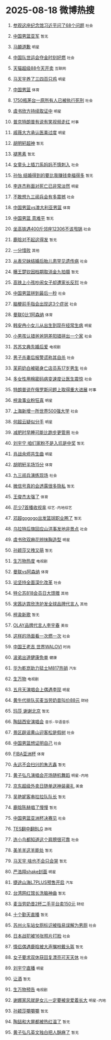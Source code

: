 # 2025-08-18 微博热搜 
1. [参观这座纪念馆习近平问了68个问题](https://m.weibo.cn/search?containerid=100103type%3D1%26t%3D10%26q%3D%23%E5%8F%82%E8%A7%82%E8%BF%99%E5%BA%A7%E7%BA%AA%E5%BF%B5%E9%A6%86%E4%B9%A0%E8%BF%91%E5%B9%B3%E9%97%AE%E4%BA%8668%E4%B8%AA%E9%97%AE%E9%A2%98%23&stream_entry_id=51&isnewpage=1&extparam=seat%3D1%26pos%3D0%26filter_type%3Drealtimehot%26stream_entry_id%3D51%26c_type%3D51%26dgr%3D0%26q%3D%2523%25E5%258F%2582%25E8%25A7%2582%25E8%25BF%2599%25E5%25BA%25A7%25E7%25BA%25AA%25E5%25BF%25B5%25E9%25A6%2586%25E4%25B9%25A0%25E8%25BF%2591%25E5%25B9%25B3%25E9%2597%25AE%25E4%25BA%258668%25E4%25B8%25AA%25E9%2597%25AE%25E9%25A2%2598%2523%26cate%3D10103%26display_time%3D1755465400%26pre_seqid%3D175546540074402279879153) `社会` 

2. [中国男篮亚军](https://m.weibo.cn/search?containerid=100103type%3D1%26t%3D10%26q%3D%E4%B8%AD%E5%9B%BD%E7%94%B7%E7%AF%AE%E4%BA%9A%E5%86%9B&stream_entry_id=31&isnewpage=1&extparam=seat%3D1%26filter_type%3Drealtimehot%26q%3D%25E4%25B8%25AD%25E5%259B%25BD%25E7%2594%25B7%25E7%25AF%25AE%25E4%25BA%259A%25E5%2586%259B%26c_type%3D31%26band_rank%3D1%26cate%3D5001%26realpos%3D1%26stream_entry_id%3D31%26flag%3D0%26lcate%3D5001%26dgr%3D0%26pos%3D0%26display_time%3D1755465400%26pre_seqid%3D175546540074402279879153) `暂无` 

3. [马頔道歉](https://m.weibo.cn/search?containerid=100103type%3D1%26t%3D10%26q%3D%23%E9%A9%AC%E9%A0%94%E9%81%93%E6%AD%89%23&stream_entry_id=31&isnewpage=1&extparam=seat%3D1%26filter_type%3Drealtimehot%26q%3D%2523%25E9%25A9%25AC%25E9%25A0%2594%25E9%2581%2593%25E6%25AD%2589%2523%26c_type%3D31%26band_rank%3D2%26cate%3D5001%26realpos%3D2%26stream_entry_id%3D31%26flag%3D2%26lcate%3D5001%26dgr%3D0%26pos%3D1%26display_time%3D1755465400%26pre_seqid%3D175546540074402279879153) `明星` 

4. [中国队世运会夺金时刻好燃](https://m.weibo.cn/search?containerid=100103type%3D1%26t%3D10%26q%3D%23%E4%B8%AD%E5%9B%BD%E9%98%9F%E4%B8%96%E8%BF%90%E4%BC%9A%E5%A4%BA%E9%87%91%E6%97%B6%E5%88%BB%E5%A5%BD%E7%87%83%23&stream_entry_id=31&isnewpage=1&extparam=seat%3D1%26filter_type%3Drealtimehot%26q%3D%2523%25E4%25B8%25AD%25E5%259B%25BD%25E9%2598%259F%25E4%25B8%2596%25E8%25BF%2590%25E4%25BC%259A%25E5%25A4%25BA%25E9%2587%2591%25E6%2597%25B6%25E5%2588%25BB%25E5%25A5%25BD%25E7%2587%2583%2523%26c_type%3D31%26band_rank%3D3%26cate%3D5001%26realpos%3D3%26stream_entry_id%3D31%26flag%3D0%26lcate%3D5001%26dgr%3D0%26pos%3D2%26display_time%3D1755465400%26pre_seqid%3D175546540074402279879153) `社会` 

5. [天猫超级88今天开卖](https://m.weibo.cn/search?containerid=100103type%3D1%26t%3D10%26q%3D%23%E5%A4%A9%E7%8C%AB%E8%B6%85%E7%BA%A788%E4%BB%8A%E5%A4%A9%E5%BC%80%E5%8D%96%23&stream_entry_id=31&isnewpage=1&extparam=seat%3D1%26filter_type%3Drealtimehot%26topic_ad%3D1%26c_type%3D31%26dgr%3D0%26adid%3D297189%26cate%3D5001%26lcate%3D5001%26stream_entry_id%3D31%26is_ad_pos%3D1%26q%3D%2523%25E5%25A4%25A9%25E7%258C%25AB%25E8%25B6%2585%25E7%25BA%25A788%25E4%25BB%258A%25E5%25A4%25A9%25E5%25BC%2580%25E5%258D%2596%2523%26band_rank%3D4%26pos%3D3%26display_time%3D1755465400%26pre_seqid%3D175546540074402279879153) `互联网` 

6. [马天宇养了三四百只鸡](https://m.weibo.cn/search?containerid=100103type%3D1%26t%3D10%26q%3D%23%E9%A9%AC%E5%A4%A9%E5%AE%87%E5%85%BB%E4%BA%86%E4%B8%89%E5%9B%9B%E7%99%BE%E5%8F%AA%E9%B8%A1%23&stream_entry_id=31&isnewpage=1&extparam=seat%3D1%26filter_type%3Drealtimehot%26q%3D%2523%25E9%25A9%25AC%25E5%25A4%25A9%25E5%25AE%2587%25E5%2585%25BB%25E4%25BA%2586%25E4%25B8%2589%25E5%259B%259B%25E7%2599%25BE%25E5%258F%25AA%25E9%25B8%25A1%2523%26c_type%3D31%26band_rank%3D4%26cate%3D5001%26realpos%3D4%26stream_entry_id%3D31%26flag%3D1%26lcate%3D5001%26dgr%3D0%26pos%3D4%26display_time%3D1755465400%26pre_seqid%3D175546540074402279879153) `明星` 

7. [中国男篮](https://m.weibo.cn/search?containerid=100103type%3D1%26t%3D10%26q%3D%E4%B8%AD%E5%9B%BD%E7%94%B7%E7%AF%AE&stream_entry_id=31&isnewpage=1&extparam=seat%3D1%26filter_type%3Drealtimehot%26q%3D%25E4%25B8%25AD%25E5%259B%25BD%25E7%2594%25B7%25E7%25AF%25AE%26c_type%3D31%26band_rank%3D5%26cate%3D5001%26realpos%3D5%26stream_entry_id%3D31%26flag%3D16%26lcate%3D5001%26dgr%3D0%26pos%3D5%26display_time%3D1755465400%26pre_seqid%3D175546540074402279879153) `体育` 

8. [1750瓶茅台一原所有人已被执行死刑](https://m.weibo.cn/search?containerid=100103type%3D1%26t%3D10%26q%3D%231750%E7%93%B6%E8%8C%85%E5%8F%B0%E4%B8%80%E5%8E%9F%E6%89%80%E6%9C%89%E4%BA%BA%E5%B7%B2%E8%A2%AB%E6%89%A7%E8%A1%8C%E6%AD%BB%E5%88%91%23&stream_entry_id=31&isnewpage=1&extparam=seat%3D1%26filter_type%3Drealtimehot%26q%3D%25231750%25E7%2593%25B6%25E8%258C%2585%25E5%258F%25B0%25E4%25B8%2580%25E5%258E%259F%25E6%2589%2580%25E6%259C%2589%25E4%25BA%25BA%25E5%25B7%25B2%25E8%25A2%25AB%25E6%2589%25A7%25E8%25A1%258C%25E6%25AD%25BB%25E5%2588%2591%2523%26c_type%3D31%26band_rank%3D6%26cate%3D5001%26realpos%3D6%26stream_entry_id%3D31%26flag%3D0%26lcate%3D5001%26dgr%3D0%26pos%3D6%26display_time%3D1755465400%26pre_seqid%3D175546540074402279879153) `社会` 

9. [虞书欣方持续取证中](https://m.weibo.cn/search?containerid=100103type%3D1%26t%3D10%26q%3D%23%E8%99%9E%E4%B9%A6%E6%AC%A3%E6%96%B9%E6%8C%81%E7%BB%AD%E5%8F%96%E8%AF%81%E4%B8%AD%23&stream_entry_id=31&isnewpage=1&extparam=seat%3D1%26filter_type%3Drealtimehot%26q%3D%2523%25E8%2599%259E%25E4%25B9%25A6%25E6%25AC%25A3%25E6%2596%25B9%25E6%258C%2581%25E7%25BB%25AD%25E5%258F%2596%25E8%25AF%2581%25E4%25B8%25AD%2523%26c_type%3D31%26band_rank%3D7%26cate%3D5001%26realpos%3D7%26stream_entry_id%3D31%26flag%3D2%26lcate%3D5001%26dgr%3D0%26pos%3D7%26display_time%3D1755465400%26pre_seqid%3D175546540074402279879153) `明星` 

10. [普京特朗普有说有笑视频走红](https://m.weibo.cn/search?containerid=100103type%3D1%26t%3D10%26q%3D%23%E6%99%AE%E4%BA%AC%E7%89%B9%E6%9C%97%E6%99%AE%E6%9C%89%E8%AF%B4%E6%9C%89%E7%AC%91%E8%A7%86%E9%A2%91%E8%B5%B0%E7%BA%A2%23&stream_entry_id=31&isnewpage=1&extparam=seat%3D1%26filter_type%3Drealtimehot%26q%3D%2523%25E6%2599%25AE%25E4%25BA%25AC%25E7%2589%25B9%25E6%259C%2597%25E6%2599%25AE%25E6%259C%2589%25E8%25AF%25B4%25E6%259C%2589%25E7%25AC%2591%25E8%25A7%2586%25E9%25A2%2591%25E8%25B5%25B0%25E7%25BA%25A2%2523%26c_type%3D31%26band_rank%3D8%26cate%3D5001%26realpos%3D8%26stream_entry_id%3D31%26flag%3D0%26lcate%3D5001%26dgr%3D0%26pos%3D8%26display_time%3D1755465400%26pre_seqid%3D175546540074402279879153) `时事` 

11. [戚薇大方承认医美过度](https://m.weibo.cn/search?containerid=100103type%3D1%26t%3D10%26q%3D%23%E6%88%9A%E8%96%87%E5%A4%A7%E6%96%B9%E6%89%BF%E8%AE%A4%E5%8C%BB%E7%BE%8E%E8%BF%87%E5%BA%A6%23&stream_entry_id=31&isnewpage=1&extparam=seat%3D1%26filter_type%3Drealtimehot%26q%3D%2523%25E6%2588%259A%25E8%2596%2587%25E5%25A4%25A7%25E6%2596%25B9%25E6%2589%25BF%25E8%25AE%25A4%25E5%258C%25BB%25E7%25BE%258E%25E8%25BF%2587%25E5%25BA%25A6%2523%26c_type%3D31%26band_rank%3D9%26cate%3D5001%26realpos%3D9%26stream_entry_id%3D31%26flag%3D0%26lcate%3D5001%26dgr%3D0%26pos%3D9%26display_time%3D1755465400%26pre_seqid%3D175546540074402279879153) `明星` 

12. [胡明轩超神](https://m.weibo.cn/search?containerid=100103type%3D1%26t%3D10%26q%3D%E8%83%A1%E6%98%8E%E8%BD%A9%E8%B6%85%E7%A5%9E&stream_entry_id=31&isnewpage=1&extparam=seat%3D1%26filter_type%3Drealtimehot%26q%3D%25E8%2583%25A1%25E6%2598%258E%25E8%25BD%25A9%25E8%25B6%2585%25E7%25A5%259E%26c_type%3D31%26band_rank%3D10%26cate%3D5001%26realpos%3D10%26stream_entry_id%3D31%26flag%3D0%26lcate%3D5001%26dgr%3D0%26pos%3D10%26display_time%3D1755465400%26pre_seqid%3D175546540074402279879153) `暂无` 

13. [褪黑素](https://m.weibo.cn/search?containerid=100103type%3D1%26t%3D10%26q%3D%E8%A4%AA%E9%BB%91%E7%B4%A0&stream_entry_id=31&isnewpage=1&extparam=seat%3D1%26filter_type%3Drealtimehot%26q%3D%25E8%25A4%25AA%25E9%25BB%2591%25E7%25B4%25A0%26c_type%3D31%26band_rank%3D11%26cate%3D5001%26realpos%3D11%26stream_entry_id%3D31%26flag%3D2%26lcate%3D5001%26dgr%3D0%26pos%3D11%26display_time%3D1755465400%26pre_seqid%3D175546540074402279879153) `暂无` 

14. [女童头上插刀系妈妈不慎刺入](https://m.weibo.cn/search?containerid=100103type%3D1%26t%3D10%26q%3D%23%E5%A5%B3%E7%AB%A5%E5%A4%B4%E4%B8%8A%E6%8F%92%E5%88%80%E7%B3%BB%E5%A6%88%E5%A6%88%E4%B8%8D%E6%85%8E%E5%88%BA%E5%85%A5%23&stream_entry_id=31&isnewpage=1&extparam=seat%3D1%26filter_type%3Drealtimehot%26q%3D%2523%25E5%25A5%25B3%25E7%25AB%25A5%25E5%25A4%25B4%25E4%25B8%258A%25E6%258F%2592%25E5%2588%2580%25E7%25B3%25BB%25E5%25A6%2588%25E5%25A6%2588%25E4%25B8%258D%25E6%2585%258E%25E5%2588%25BA%25E5%2585%25A5%2523%26c_type%3D31%26band_rank%3D12%26cate%3D5001%26realpos%3D12%26stream_entry_id%3D31%26flag%3D2%26lcate%3D5001%26dgr%3D0%26pos%3D12%26display_time%3D1755465400%26pre_seqid%3D175546540074402279879153) `社会` 

15. [孙怡 结婚得到的要比我赚钱幸福得多](https://m.weibo.cn/search?containerid=100103type%3D1%26t%3D10%26q%3D%E5%AD%99%E6%80%A1+%E7%BB%93%E5%A9%9A%E5%BE%97%E5%88%B0%E7%9A%84%E8%A6%81%E6%AF%94%E6%88%91%E8%B5%9A%E9%92%B1%E5%B9%B8%E7%A6%8F%E5%BE%97%E5%A4%9A&stream_entry_id=31&isnewpage=1&extparam=seat%3D1%26filter_type%3Drealtimehot%26q%3D%25E5%25AD%2599%25E6%2580%25A1%2520%25E7%25BB%2593%25E5%25A9%259A%25E5%25BE%2597%25E5%2588%25B0%25E7%259A%2584%25E8%25A6%2581%25E6%25AF%2594%25E6%2588%2591%25E8%25B5%259A%25E9%2592%25B1%25E5%25B9%25B8%25E7%25A6%258F%25E5%25BE%2597%25E5%25A4%259A%26c_type%3D31%26band_rank%3D13%26cate%3D5001%26realpos%3D13%26stream_entry_id%3D31%26flag%3D0%26lcate%3D5001%26dgr%3D0%26pos%3D13%26display_time%3D1755465400%26pre_seqid%3D175546540074402279879153) `暂无` 

16. [李连杰称面对死亡已非常淡然](https://m.weibo.cn/search?containerid=100103type%3D1%26t%3D10%26q%3D%23%E6%9D%8E%E8%BF%9E%E6%9D%B0%E7%A7%B0%E9%9D%A2%E5%AF%B9%E6%AD%BB%E4%BA%A1%E5%B7%B2%E9%9D%9E%E5%B8%B8%E6%B7%A1%E7%84%B6%23&stream_entry_id=31&isnewpage=1&extparam=seat%3D1%26filter_type%3Drealtimehot%26q%3D%2523%25E6%259D%258E%25E8%25BF%259E%25E6%259D%25B0%25E7%25A7%25B0%25E9%259D%25A2%25E5%25AF%25B9%25E6%25AD%25BB%25E4%25BA%25A1%25E5%25B7%25B2%25E9%259D%259E%25E5%25B8%25B8%25E6%25B7%25A1%25E7%2584%25B6%2523%26c_type%3D31%26band_rank%3D14%26cate%3D5001%26realpos%3D14%26stream_entry_id%3D31%26flag%3D0%26lcate%3D5001%26dgr%3D0%26pos%3D14%26display_time%3D1755465400%26pre_seqid%3D175546540074402279879153) `明星` 

17. [不敢想九三阅兵会有多震撼](https://m.weibo.cn/search?containerid=100103type%3D1%26t%3D10%26q%3D%23%E4%B8%8D%E6%95%A2%E6%83%B3%E4%B9%9D%E4%B8%89%E9%98%85%E5%85%B5%E4%BC%9A%E6%9C%89%E5%A4%9A%E9%9C%87%E6%92%BC%23&stream_entry_id=31&isnewpage=1&extparam=seat%3D1%26filter_type%3Drealtimehot%26q%3D%2523%25E4%25B8%258D%25E6%2595%25A2%25E6%2583%25B3%25E4%25B9%259D%25E4%25B8%2589%25E9%2598%2585%25E5%2585%25B5%25E4%25BC%259A%25E6%259C%2589%25E5%25A4%259A%25E9%259C%2587%25E6%2592%25BC%2523%26c_type%3D31%26band_rank%3D15%26cate%3D5001%26realpos%3D15%26stream_entry_id%3D31%26flag%3D0%26lcate%3D5001%26dgr%3D0%26pos%3D15%26display_time%3D1755465400%26pre_seqid%3D175546540074402279879153) `社会` 

18. [中国男篮vs澳大利亚男篮](https://m.weibo.cn/search?containerid=100103type%3D1%26t%3D10%26q%3D%E4%B8%AD%E5%9B%BD%E7%94%B7%E7%AF%AEvs%E6%BE%B3%E5%A4%A7%E5%88%A9%E4%BA%9A%E7%94%B7%E7%AF%AE&stream_entry_id=31&isnewpage=1&extparam=seat%3D1%26filter_type%3Drealtimehot%26q%3D%25E4%25B8%25AD%25E5%259B%25BD%25E7%2594%25B7%25E7%25AF%25AEvs%25E6%25BE%25B3%25E5%25A4%25A7%25E5%2588%25A9%25E4%25BA%259A%25E7%2594%25B7%25E7%25AF%25AE%26c_type%3D31%26band_rank%3D16%26cate%3D5001%26realpos%3D16%26stream_entry_id%3D31%26flag%3D0%26lcate%3D5001%26dgr%3D0%26pos%3D16%26display_time%3D1755465400%26pre_seqid%3D175546540074402279879153) `体育` 

19. [中国男篮 意难平](https://m.weibo.cn/search?containerid=100103type%3D1%26t%3D10%26q%3D%E4%B8%AD%E5%9B%BD%E7%94%B7%E7%AF%AE+%E6%84%8F%E9%9A%BE%E5%B9%B3&stream_entry_id=31&isnewpage=1&extparam=seat%3D1%26filter_type%3Drealtimehot%26q%3D%25E4%25B8%25AD%25E5%259B%25BD%25E7%2594%25B7%25E7%25AF%25AE%2520%25E6%2584%258F%25E9%259A%25BE%25E5%25B9%25B3%26c_type%3D31%26band_rank%3D17%26cate%3D5001%26realpos%3D17%26stream_entry_id%3D31%26flag%3D0%26lcate%3D5001%26dgr%3D0%26pos%3D17%26display_time%3D1755465400%26pre_seqid%3D175546540074402279879153) `暂无` 

20. [坐高铁遇400斤邻座12306不该甩锅](https://m.weibo.cn/search?containerid=100103type%3D1%26t%3D10%26q%3D%23%E5%9D%90%E9%AB%98%E9%93%81%E9%81%87400%E6%96%A4%E9%82%BB%E5%BA%A712306%E4%B8%8D%E8%AF%A5%E7%94%A9%E9%94%85%23&stream_entry_id=31&isnewpage=1&extparam=seat%3D1%26filter_type%3Drealtimehot%26q%3D%2523%25E5%259D%2590%25E9%25AB%2598%25E9%2593%2581%25E9%2581%2587400%25E6%2596%25A4%25E9%2582%25BB%25E5%25BA%25A712306%25E4%25B8%258D%25E8%25AF%25A5%25E7%2594%25A9%25E9%2594%2585%2523%26c_type%3D31%26band_rank%3D18%26cate%3D5001%26realpos%3D18%26stream_entry_id%3D31%26flag%3D0%26lcate%3D5001%26dgr%3D0%26pos%3D18%26display_time%3D1755465400%26pre_seqid%3D175546540074402279879153) `社会` 

21. [鹿晗对不起这得发](https://m.weibo.cn/search?containerid=100103type%3D1%26t%3D10%26q%3D%E9%B9%BF%E6%99%97%E5%AF%B9%E4%B8%8D%E8%B5%B7%E8%BF%99%E5%BE%97%E5%8F%91&stream_entry_id=31&isnewpage=1&extparam=seat%3D1%26filter_type%3Drealtimehot%26q%3D%25E9%25B9%25BF%25E6%2599%2597%25E5%25AF%25B9%25E4%25B8%258D%25E8%25B5%25B7%25E8%25BF%2599%25E5%25BE%2597%25E5%258F%2591%26c_type%3D31%26band_rank%3D19%26cate%3D5001%26realpos%3D19%26stream_entry_id%3D31%26flag%3D0%26lcate%3D5001%26dgr%3D0%26pos%3D19%26display_time%3D1755465400%26pre_seqid%3D175546540074402279879153) `暂无` 

22. [一分惜败](https://m.weibo.cn/search?containerid=100103type%3D1%26t%3D10%26q%3D%E4%B8%80%E5%88%86%E6%83%9C%E8%B4%A5&stream_entry_id=31&isnewpage=1&extparam=seat%3D1%26filter_type%3Drealtimehot%26q%3D%25E4%25B8%2580%25E5%2588%2586%25E6%2583%259C%25E8%25B4%25A5%26c_type%3D31%26band_rank%3D20%26cate%3D5001%26realpos%3D20%26stream_entry_id%3D31%26flag%3D0%26lcate%3D5001%26dgr%3D0%26pos%3D20%26display_time%3D1755465400%26pre_seqid%3D175546540074402279879153) `其他` 

23. [从表兄妹结婚后胎儿患罕见遗传病](https://m.weibo.cn/search?containerid=100103type%3D1%26t%3D10%26q%3D%23%E4%BB%8E%E8%A1%A8%E5%85%84%E5%A6%B9%E7%BB%93%E5%A9%9A%E5%90%8E%E8%83%8E%E5%84%BF%E6%82%A3%E7%BD%95%E8%A7%81%E9%81%97%E4%BC%A0%E7%97%85%23&stream_entry_id=31&isnewpage=1&extparam=seat%3D1%26filter_type%3Drealtimehot%26q%3D%2523%25E4%25BB%258E%25E8%25A1%25A8%25E5%2585%2584%25E5%25A6%25B9%25E7%25BB%2593%25E5%25A9%259A%25E5%2590%258E%25E8%2583%258E%25E5%2584%25BF%25E6%2582%25A3%25E7%25BD%2595%25E8%25A7%2581%25E9%2581%2597%25E4%25BC%25A0%25E7%2597%2585%2523%26c_type%3D31%26band_rank%3D21%26cate%3D5001%26realpos%3D21%26stream_entry_id%3D31%26flag%3D0%26lcate%3D5001%26dgr%3D0%26pos%3D21%26display_time%3D1755465400%26pre_seqid%3D175546540074402279879153) `社会` 

24. [曝王楚钦因档期取消金九拍摄](https://m.weibo.cn/search?containerid=100103type%3D1%26t%3D10%26q%3D%E6%9B%9D%E7%8E%8B%E6%A5%9A%E9%92%A6%E5%9B%A0%E6%A1%A3%E6%9C%9F%E5%8F%96%E6%B6%88%E9%87%91%E4%B9%9D%E6%8B%8D%E6%91%84&stream_entry_id=31&isnewpage=1&extparam=seat%3D1%26filter_type%3Drealtimehot%26q%3D%25E6%259B%259D%25E7%258E%258B%25E6%25A5%259A%25E9%2592%25A6%25E5%259B%25A0%25E6%25A1%25A3%25E6%259C%259F%25E5%258F%2596%25E6%25B6%2588%25E9%2587%2591%25E4%25B9%259D%25E6%258B%258D%25E6%2591%2584%26c_type%3D31%26band_rank%3D22%26cate%3D5001%26realpos%3D22%26stream_entry_id%3D31%26flag%3D0%26lcate%3D5001%26dgr%3D0%26pos%3D22%26display_time%3D1755465400%26pre_seqid%3D175546540074402279879153) `暂无` 

25. [高铁上小孩吵闹女子却遭家长反怼](https://m.weibo.cn/search?containerid=100103type%3D1%26t%3D10%26q%3D%23%E9%AB%98%E9%93%81%E4%B8%8A%E5%B0%8F%E5%AD%A9%E5%90%B5%E9%97%B9%E5%A5%B3%E5%AD%90%E5%8D%B4%E9%81%AD%E5%AE%B6%E9%95%BF%E5%8F%8D%E6%80%BC%23&stream_entry_id=31&isnewpage=1&extparam=seat%3D1%26filter_type%3Drealtimehot%26q%3D%2523%25E9%25AB%2598%25E9%2593%2581%25E4%25B8%258A%25E5%25B0%258F%25E5%25AD%25A9%25E5%2590%25B5%25E9%2597%25B9%25E5%25A5%25B3%25E5%25AD%2590%25E5%258D%25B4%25E9%2581%25AD%25E5%25AE%25B6%25E9%2595%25BF%25E5%258F%258D%25E6%2580%25BC%2523%26c_type%3D31%26band_rank%3D23%26cate%3D5001%26realpos%3D23%26stream_entry_id%3D31%26flag%3D0%26lcate%3D5001%26dgr%3D0%26pos%3D23%26display_time%3D1755465400%26pre_seqid%3D175546540074402279879153) `社会` 

26. [中国男篮拼到最后一秒](https://m.weibo.cn/search?containerid=100103type%3D1%26t%3D10%26q%3D%23%E4%B8%AD%E5%9B%BD%E7%94%B7%E7%AF%AE%E6%8B%BC%E5%88%B0%E6%9C%80%E5%90%8E%E4%B8%80%E7%A7%92%23&stream_entry_id=31&isnewpage=1&extparam=seat%3D1%26filter_type%3Drealtimehot%26q%3D%2523%25E4%25B8%25AD%25E5%259B%25BD%25E7%2594%25B7%25E7%25AF%25AE%25E6%258B%25BC%25E5%2588%25B0%25E6%259C%2580%25E5%2590%258E%25E4%25B8%2580%25E7%25A7%2592%2523%26c_type%3D31%26band_rank%3D24%26cate%3D5001%26realpos%3D24%26stream_entry_id%3D31%26flag%3D0%26lcate%3D5001%26dgr%3D0%26pos%3D24%26display_time%3D1755465400%26pre_seqid%3D175546540074402279879153) `社会` 

27. [脑梗前手指会出现这3个症状](https://m.weibo.cn/search?containerid=100103type%3D1%26t%3D10%26q%3D%23%E8%84%91%E6%A2%97%E5%89%8D%E6%89%8B%E6%8C%87%E4%BC%9A%E5%87%BA%E7%8E%B0%E8%BF%993%E4%B8%AA%E7%97%87%E7%8A%B6%23&stream_entry_id=31&isnewpage=1&extparam=seat%3D1%26filter_type%3Drealtimehot%26q%3D%2523%25E8%2584%2591%25E6%25A2%2597%25E5%2589%258D%25E6%2589%258B%25E6%258C%2587%25E4%25BC%259A%25E5%2587%25BA%25E7%258E%25B0%25E8%25BF%25993%25E4%25B8%25AA%25E7%2597%2587%25E7%258A%25B6%2523%26c_type%3D31%26band_rank%3D25%26cate%3D5001%26realpos%3D25%26stream_entry_id%3D31%26flag%3D0%26lcate%3D5001%26dgr%3D0%26pos%3D25%26display_time%3D1755465400%26pre_seqid%3D175546540074402279879153) `社会` 

28. [曼联0比1阿森纳](https://m.weibo.cn/search?containerid=100103type%3D1%26t%3D10%26q%3D%23%E6%9B%BC%E8%81%940%E6%AF%941%E9%98%BF%E6%A3%AE%E7%BA%B3%23&stream_entry_id=31&isnewpage=1&extparam=seat%3D1%26filter_type%3Drealtimehot%26q%3D%2523%25E6%259B%25BC%25E8%2581%25940%25E6%25AF%25941%25E9%2598%25BF%25E6%25A3%25AE%25E7%25BA%25B3%2523%26c_type%3D31%26band_rank%3D26%26cate%3D5001%26realpos%3D26%26stream_entry_id%3D31%26flag%3D0%26lcate%3D5001%26dgr%3D0%26pos%3D26%26display_time%3D1755465400%26pre_seqid%3D175546540074402279879153) `体育` 

29. [韩安冉小女儿从出生到现在经常生病](https://m.weibo.cn/search?containerid=100103type%3D1%26t%3D10%26q%3D%23%E9%9F%A9%E5%AE%89%E5%86%89%E5%B0%8F%E5%A5%B3%E5%84%BF%E4%BB%8E%E5%87%BA%E7%94%9F%E5%88%B0%E7%8E%B0%E5%9C%A8%E7%BB%8F%E5%B8%B8%E7%94%9F%E7%97%85%23&stream_entry_id=31&isnewpage=1&extparam=seat%3D1%26filter_type%3Drealtimehot%26q%3D%2523%25E9%259F%25A9%25E5%25AE%2589%25E5%2586%2589%25E5%25B0%258F%25E5%25A5%25B3%25E5%2584%25BF%25E4%25BB%258E%25E5%2587%25BA%25E7%2594%259F%25E5%2588%25B0%25E7%258E%25B0%25E5%259C%25A8%25E7%25BB%258F%25E5%25B8%25B8%25E7%2594%259F%25E7%2597%2585%2523%26c_type%3D31%26band_rank%3D27%26cate%3D5001%26realpos%3D27%26stream_entry_id%3D31%26flag%3D0%26lcate%3D5001%26dgr%3D0%26pos%3D27%26display_time%3D1755465400%26pre_seqid%3D175546540074402279879153) `明星` 

30. [小男孩认错爸爸阴差阳错拼出一个家](https://m.weibo.cn/search?containerid=100103type%3D1%26t%3D10%26q%3D%23%E5%B0%8F%E7%94%B7%E5%AD%A9%E8%AE%A4%E9%94%99%E7%88%B8%E7%88%B8%E9%98%B4%E5%B7%AE%E9%98%B3%E9%94%99%E6%8B%BC%E5%87%BA%E4%B8%80%E4%B8%AA%E5%AE%B6%23&stream_entry_id=31&isnewpage=1&extparam=seat%3D1%26filter_type%3Drealtimehot%26q%3D%2523%25E5%25B0%258F%25E7%2594%25B7%25E5%25AD%25A9%25E8%25AE%25A4%25E9%2594%2599%25E7%2588%25B8%25E7%2588%25B8%25E9%2598%25B4%25E5%25B7%25AE%25E9%2598%25B3%25E9%2594%2599%25E6%258B%25BC%25E5%2587%25BA%25E4%25B8%2580%25E4%25B8%25AA%25E5%25AE%25B6%2523%26c_type%3D31%26band_rank%3D28%26cate%3D5001%26realpos%3D28%26stream_entry_id%3D31%26flag%3D0%26lcate%3D5001%26dgr%3D0%26pos%3D28%26display_time%3D1755465400%26pre_seqid%3D175546540074402279879153) `社会` 

31. [苏苏文典先婚后爱](https://m.weibo.cn/search?containerid=100103type%3D1%26t%3D10%26q%3D%23%E8%8B%8F%E8%8B%8F%E6%96%87%E5%85%B8%E5%85%88%E5%A9%9A%E5%90%8E%E7%88%B1%23&stream_entry_id=31&isnewpage=1&extparam=seat%3D1%26filter_type%3Drealtimehot%26q%3D%2523%25E8%258B%258F%25E8%258B%258F%25E6%2596%2587%25E5%2585%25B8%25E5%2585%2588%25E5%25A9%259A%25E5%2590%258E%25E7%2588%25B1%2523%26c_type%3D31%26band_rank%3D29%26cate%3D5001%26realpos%3D29%26stream_entry_id%3D31%26flag%3D0%26lcate%3D5001%26dgr%3D0%26pos%3D29%26display_time%3D1755465400%26pre_seqid%3D175546540074402279879153) `电视剧` 

32. [男子杀妻后报警谎称其自杀](https://m.weibo.cn/search?containerid=100103type%3D1%26t%3D10%26q%3D%23%E7%94%B7%E5%AD%90%E6%9D%80%E5%A6%BB%E5%90%8E%E6%8A%A5%E8%AD%A6%E8%B0%8E%E7%A7%B0%E5%85%B6%E8%87%AA%E6%9D%80%23&stream_entry_id=31&isnewpage=1&extparam=seat%3D1%26filter_type%3Drealtimehot%26q%3D%2523%25E7%2594%25B7%25E5%25AD%2590%25E6%259D%2580%25E5%25A6%25BB%25E5%2590%258E%25E6%258A%25A5%25E8%25AD%25A6%25E8%25B0%258E%25E7%25A7%25B0%25E5%2585%25B6%25E8%2587%25AA%25E6%259D%2580%2523%26c_type%3D31%26band_rank%3D30%26cate%3D5001%26realpos%3D30%26stream_entry_id%3D31%26flag%3D0%26lcate%3D5001%26dgr%3D0%26pos%3D30%26display_time%3D1755465400%26pre_seqid%3D175546540074402279879153) `社会` 

33. [茉莉奶白被砸身亡店员系17岁男生](https://m.weibo.cn/search?containerid=100103type%3D1%26t%3D10%26q%3D%23%E8%8C%89%E8%8E%89%E5%A5%B6%E7%99%BD%E8%A2%AB%E7%A0%B8%E8%BA%AB%E4%BA%A1%E5%BA%97%E5%91%98%E7%B3%BB17%E5%B2%81%E7%94%B7%E7%94%9F%23&stream_entry_id=31&isnewpage=1&extparam=seat%3D1%26filter_type%3Drealtimehot%26q%3D%2523%25E8%258C%2589%25E8%258E%2589%25E5%25A5%25B6%25E7%2599%25BD%25E8%25A2%25AB%25E7%25A0%25B8%25E8%25BA%25AB%25E4%25BA%25A1%25E5%25BA%2597%25E5%2591%2598%25E7%25B3%25BB17%25E5%25B2%2581%25E7%2594%25B7%25E7%2594%259F%2523%26c_type%3D31%26band_rank%3D31%26cate%3D5001%26realpos%3D31%26stream_entry_id%3D31%26flag%3D0%26lcate%3D5001%26dgr%3D0%26pos%3D31%26display_time%3D1755465400%26pre_seqid%3D175546540074402279879153) `社会` 

34. [多女性用棉密码病变速度让医生震惊](https://m.weibo.cn/search?containerid=100103type%3D1%26t%3D10%26q%3D%23%E5%A4%9A%E5%A5%B3%E6%80%A7%E7%94%A8%E6%A3%89%E5%AF%86%E7%A0%81%E7%97%85%E5%8F%98%E9%80%9F%E5%BA%A6%E8%AE%A9%E5%8C%BB%E7%94%9F%E9%9C%87%E6%83%8A%23&stream_entry_id=31&isnewpage=1&extparam=seat%3D1%26filter_type%3Drealtimehot%26q%3D%2523%25E5%25A4%259A%25E5%25A5%25B3%25E6%2580%25A7%25E7%2594%25A8%25E6%25A3%2589%25E5%25AF%2586%25E7%25A0%2581%25E7%2597%2585%25E5%258F%2598%25E9%2580%259F%25E5%25BA%25A6%25E8%25AE%25A9%25E5%258C%25BB%25E7%2594%259F%25E9%259C%2587%25E6%2583%258A%2523%26c_type%3D31%26band_rank%3D32%26cate%3D5001%26realpos%3D32%26stream_entry_id%3D31%26flag%3D0%26lcate%3D5001%26dgr%3D0%26pos%3D32%26display_time%3D1755465400%26pre_seqid%3D175546540074402279879153) `社会` 

35. [特朗普说在俄罗斯问题上取得重大进展](https://m.weibo.cn/search?containerid=100103type%3D1%26t%3D10%26q%3D%23%E7%89%B9%E6%9C%97%E6%99%AE%E8%AF%B4%E5%9C%A8%E4%BF%84%E7%BD%97%E6%96%AF%E9%97%AE%E9%A2%98%E4%B8%8A%E5%8F%96%E5%BE%97%E9%87%8D%E5%A4%A7%E8%BF%9B%E5%B1%95%23&stream_entry_id=31&isnewpage=1&extparam=seat%3D1%26filter_type%3Drealtimehot%26q%3D%2523%25E7%2589%25B9%25E6%259C%2597%25E6%2599%25AE%25E8%25AF%25B4%25E5%259C%25A8%25E4%25BF%2584%25E7%25BD%2597%25E6%2596%25AF%25E9%2597%25AE%25E9%25A2%2598%25E4%25B8%258A%25E5%258F%2596%25E5%25BE%2597%25E9%2587%258D%25E5%25A4%25A7%25E8%25BF%259B%25E5%25B1%2595%2523%26c_type%3D31%26band_rank%3D33%26cate%3D5001%26realpos%3D33%26stream_entry_id%3D31%26flag%3D0%26lcate%3D5001%26dgr%3D0%26pos%3D33%26display_time%3D1755465400%26pre_seqid%3D175546540074402279879153) `时事` 

36. [梓渝事业粉狂喜](https://m.weibo.cn/search?containerid=100103type%3D1%26t%3D10%26q%3D%23%E6%A2%93%E6%B8%9D%E4%BA%8B%E4%B8%9A%E7%B2%89%E7%8B%82%E5%96%9C%23&stream_entry_id=31&isnewpage=1&extparam=seat%3D1%26filter_type%3Drealtimehot%26q%3D%2523%25E6%25A2%2593%25E6%25B8%259D%25E4%25BA%258B%25E4%25B8%259A%25E7%25B2%2589%25E7%258B%2582%25E5%2596%259C%2523%26c_type%3D31%26band_rank%3D34%26cate%3D5001%26realpos%3D34%26stream_entry_id%3D31%26flag%3D0%26lcate%3D5001%26dgr%3D0%26pos%3D34%26display_time%3D1755465400%26pre_seqid%3D175546540074402279879153) `明星` 

37. [上海新增一所世界500强大学](https://m.weibo.cn/search?containerid=100103type%3D1%26t%3D10%26q%3D%23%E4%B8%8A%E6%B5%B7%E6%96%B0%E5%A2%9E%E4%B8%80%E6%89%80%E4%B8%96%E7%95%8C500%E5%BC%BA%E5%A4%A7%E5%AD%A6%23&stream_entry_id=31&isnewpage=1&extparam=seat%3D1%26filter_type%3Drealtimehot%26q%3D%2523%25E4%25B8%258A%25E6%25B5%25B7%25E6%2596%25B0%25E5%25A2%259E%25E4%25B8%2580%25E6%2589%2580%25E4%25B8%2596%25E7%2595%258C500%25E5%25BC%25BA%25E5%25A4%25A7%25E5%25AD%25A6%2523%26c_type%3D31%26band_rank%3D35%26cate%3D5001%26realpos%3D35%26stream_entry_id%3D31%26flag%3D0%26lcate%3D5001%26dgr%3D0%26pos%3D35%26display_time%3D1755465400%26pre_seqid%3D175546540074402279879153) `社会` 

38. [何超云疑似分手](https://m.weibo.cn/search?containerid=100103type%3D1%26t%3D10%26q%3D%23%E4%BD%95%E8%B6%85%E4%BA%91%E7%96%91%E4%BC%BC%E5%88%86%E6%89%8B%23&stream_entry_id=31&isnewpage=1&extparam=seat%3D1%26filter_type%3Drealtimehot%26q%3D%2523%25E4%25BD%2595%25E8%25B6%2585%25E4%25BA%2591%25E7%2596%2591%25E4%25BC%25BC%25E5%2588%2586%25E6%2589%258B%2523%26c_type%3D31%26band_rank%3D36%26cate%3D5001%26realpos%3D36%26stream_entry_id%3D31%26flag%3D0%26lcate%3D5001%26dgr%3D0%26pos%3D36%26display_time%3D1755465400%26pre_seqid%3D175546540074402279879153) `明星` 

39. [减肥时早睡可能比跑步更管用](https://m.weibo.cn/search?containerid=100103type%3D1%26t%3D10%26q%3D%23%E5%87%8F%E8%82%A5%E6%97%B6%E6%97%A9%E7%9D%A1%E5%8F%AF%E8%83%BD%E6%AF%94%E8%B7%91%E6%AD%A5%E6%9B%B4%E7%AE%A1%E7%94%A8%23&stream_entry_id=31&isnewpage=1&extparam=seat%3D1%26filter_type%3Drealtimehot%26q%3D%2523%25E5%2587%258F%25E8%2582%25A5%25E6%2597%25B6%25E6%2597%25A9%25E7%259D%25A1%25E5%258F%25AF%25E8%2583%25BD%25E6%25AF%2594%25E8%25B7%2591%25E6%25AD%25A5%25E6%259B%25B4%25E7%25AE%25A1%25E7%2594%25A8%2523%26c_type%3D31%26band_rank%3D37%26cate%3D5001%26realpos%3D37%26stream_entry_id%3D31%26flag%3D0%26lcate%3D5001%26dgr%3D0%26pos%3D37%26display_time%3D1755465400%26pre_seqid%3D175546540074402279879153) `社会` 

40. [刘宇宁 咱们家粉不是入坑是中奖](https://m.weibo.cn/search?containerid=100103type%3D1%26t%3D10%26q%3D%E5%88%98%E5%AE%87%E5%AE%81+%E5%92%B1%E4%BB%AC%E5%AE%B6%E7%B2%89%E4%B8%8D%E6%98%AF%E5%85%A5%E5%9D%91%E6%98%AF%E4%B8%AD%E5%A5%96&stream_entry_id=31&isnewpage=1&extparam=seat%3D1%26filter_type%3Drealtimehot%26q%3D%25E5%2588%2598%25E5%25AE%2587%25E5%25AE%2581%2520%25E5%2592%25B1%25E4%25BB%25AC%25E5%25AE%25B6%25E7%25B2%2589%25E4%25B8%258D%25E6%2598%25AF%25E5%2585%25A5%25E5%259D%2591%25E6%2598%25AF%25E4%25B8%25AD%25E5%25A5%2596%26c_type%3D31%26band_rank%3D38%26cate%3D5001%26realpos%3D38%26stream_entry_id%3D31%26flag%3D0%26lcate%3D5001%26dgr%3D0%26pos%3D38%26display_time%3D1755465400%26pre_seqid%3D175546540074402279879153) `暂无` 

41. [肖战余烬共生曲](https://m.weibo.cn/search?containerid=100103type%3D1%26t%3D10%26q%3D%E8%82%96%E6%88%98%E4%BD%99%E7%83%AC%E5%85%B1%E7%94%9F%E6%9B%B2&stream_entry_id=31&isnewpage=1&extparam=seat%3D1%26filter_type%3Drealtimehot%26q%3D%25E8%2582%2596%25E6%2588%2598%25E4%25BD%2599%25E7%2583%25AC%25E5%2585%25B1%25E7%2594%259F%25E6%259B%25B2%26c_type%3D31%26band_rank%3D39%26cate%3D5001%26realpos%3D39%26stream_entry_id%3D31%26flag%3D0%26lcate%3D5001%26dgr%3D0%26pos%3D39%26display_time%3D1755465400%26pre_seqid%3D175546540074402279879153) `明星` 

42. [胡明轩半场15分](https://m.weibo.cn/search?containerid=100103type%3D1%26t%3D10%26q%3D%23%E8%83%A1%E6%98%8E%E8%BD%A9%E5%8D%8A%E5%9C%BA15%E5%88%86%23&stream_entry_id=31&isnewpage=1&extparam=seat%3D1%26filter_type%3Drealtimehot%26q%3D%2523%25E8%2583%25A1%25E6%2598%258E%25E8%25BD%25A9%25E5%258D%258A%25E5%259C%25BA15%25E5%2588%2586%2523%26c_type%3D31%26band_rank%3D40%26cate%3D5001%26realpos%3D40%26stream_entry_id%3D31%26flag%3D0%26lcate%3D5001%26dgr%3D0%26pos%3D40%26display_time%3D1755465400%26pre_seqid%3D175546540074402279879153) `体育` 

43. [九三阅兵演练现场](https://m.weibo.cn/search?containerid=100103type%3D1%26t%3D10%26q%3D%23%E4%B9%9D%E4%B8%89%E9%98%85%E5%85%B5%E6%BC%94%E7%BB%83%E7%8E%B0%E5%9C%BA%23&stream_entry_id=31&isnewpage=1&extparam=seat%3D1%26filter_type%3Drealtimehot%26q%3D%2523%25E4%25B9%259D%25E4%25B8%2589%25E9%2598%2585%25E5%2585%25B5%25E6%25BC%2594%25E7%25BB%2583%25E7%258E%25B0%25E5%259C%25BA%2523%26c_type%3D31%26band_rank%3D41%26cate%3D5001%26realpos%3D41%26stream_entry_id%3D31%26flag%3D0%26lcate%3D5001%26dgr%3D0%26pos%3D41%26display_time%3D1755465400%26pre_seqid%3D175546540074402279879153) `社会` 

44. [微信号真的会透露很多隐私](https://m.weibo.cn/search?containerid=100103type%3D1%26t%3D10%26q%3D%E5%BE%AE%E4%BF%A1%E5%8F%B7%E7%9C%9F%E7%9A%84%E4%BC%9A%E9%80%8F%E9%9C%B2%E5%BE%88%E5%A4%9A%E9%9A%90%E7%A7%81&stream_entry_id=31&isnewpage=1&extparam=seat%3D1%26filter_type%3Drealtimehot%26q%3D%25E5%25BE%25AE%25E4%25BF%25A1%25E5%258F%25B7%25E7%259C%259F%25E7%259A%2584%25E4%25BC%259A%25E9%2580%258F%25E9%259C%25B2%25E5%25BE%2588%25E5%25A4%259A%25E9%259A%2590%25E7%25A7%2581%26c_type%3D31%26band_rank%3D42%26cate%3D5001%26realpos%3D42%26stream_entry_id%3D31%26flag%3D0%26lcate%3D5001%26dgr%3D0%26pos%3D42%26display_time%3D1755465400%26pre_seqid%3D175546540074402279879153) `暂无` 

45. [王俊杰太强了](https://m.weibo.cn/search?containerid=100103type%3D1%26t%3D10%26q%3D%23%E7%8E%8B%E4%BF%8A%E6%9D%B0%E5%A4%AA%E5%BC%BA%E4%BA%86%23&stream_entry_id=31&isnewpage=1&extparam=seat%3D1%26filter_type%3Drealtimehot%26q%3D%2523%25E7%258E%258B%25E4%25BF%258A%25E6%259D%25B0%25E5%25A4%25AA%25E5%25BC%25BA%25E4%25BA%2586%2523%26c_type%3D31%26band_rank%3D43%26cate%3D5001%26realpos%3D43%26stream_entry_id%3D31%26flag%3D0%26lcate%3D5001%26dgr%3D0%26pos%3D43%26display_time%3D1755465400%26pre_seqid%3D175546540074402279879153) `体育` 

46. [花少7首播收视率](https://m.weibo.cn/search?containerid=100103type%3D1%26t%3D10%26q%3D%23%E8%8A%B1%E5%B0%917%E9%A6%96%E6%92%AD%E6%94%B6%E8%A7%86%E7%8E%87%23&stream_entry_id=31&isnewpage=1&extparam=seat%3D1%26filter_type%3Drealtimehot%26q%3D%2523%25E8%258A%25B1%25E5%25B0%25917%25E9%25A6%2596%25E6%2592%25AD%25E6%2594%25B6%25E8%25A7%2586%25E7%258E%2587%2523%26c_type%3D31%26band_rank%3D44%26cate%3D5001%26realpos%3D44%26stream_entry_id%3D31%26flag%3D0%26lcate%3D5001%26dgr%3D0%26pos%3D44%26display_time%3D1755465400%26pre_seqid%3D175546540074402279879153) `综艺-内地综艺` 

47. [邓超gogogo出发篮球职业圈了](https://m.weibo.cn/search?containerid=100103type%3D1%26t%3D10%26q%3D%23%E9%82%93%E8%B6%85gogogo%E5%87%BA%E5%8F%91%E7%AF%AE%E7%90%83%E8%81%8C%E4%B8%9A%E5%9C%88%E4%BA%86%23&stream_entry_id=31&isnewpage=1&extparam=seat%3D1%26filter_type%3Drealtimehot%26q%3D%2523%25E9%2582%2593%25E8%25B6%2585gogogo%25E5%2587%25BA%25E5%258F%2591%25E7%25AF%25AE%25E7%2590%2583%25E8%2581%258C%25E4%25B8%259A%25E5%259C%2588%25E4%25BA%2586%2523%26c_type%3D31%26band_rank%3D45%26cate%3D5001%26realpos%3D45%26stream_entry_id%3D31%26flag%3D0%26lcate%3D5001%26dgr%3D0%26pos%3D45%26display_time%3D1755465400%26pre_seqid%3D175546540074402279879153) `暂无` 

48. [乌拉特后旗回应山洪事发地非景点](https://m.weibo.cn/search?containerid=100103type%3D1%26t%3D10%26q%3D%23%E4%B9%8C%E6%8B%89%E7%89%B9%E5%90%8E%E6%97%97%E5%9B%9E%E5%BA%94%E5%B1%B1%E6%B4%AA%E4%BA%8B%E5%8F%91%E5%9C%B0%E9%9D%9E%E6%99%AF%E7%82%B9%23&stream_entry_id=31&isnewpage=1&extparam=seat%3D1%26filter_type%3Drealtimehot%26q%3D%2523%25E4%25B9%258C%25E6%258B%2589%25E7%2589%25B9%25E5%2590%258E%25E6%2597%2597%25E5%259B%259E%25E5%25BA%2594%25E5%25B1%25B1%25E6%25B4%25AA%25E4%25BA%258B%25E5%258F%2591%25E5%259C%25B0%25E9%259D%259E%25E6%2599%25AF%25E7%2582%25B9%2523%26c_type%3D31%26band_rank%3D46%26cate%3D5001%26realpos%3D46%26stream_entry_id%3D31%26flag%3D0%26lcate%3D5001%26dgr%3D0%26pos%3D46%26display_time%3D1755465400%26pre_seqid%3D175546540074402279879153) `社会` 

49. [虞书欣双麻花辫抹胸造型](https://m.weibo.cn/search?containerid=100103type%3D1%26t%3D10%26q%3D%23%E8%99%9E%E4%B9%A6%E6%AC%A3%E5%8F%8C%E9%BA%BB%E8%8A%B1%E8%BE%AB%E6%8A%B9%E8%83%B8%E9%80%A0%E5%9E%8B%23&stream_entry_id=31&isnewpage=1&extparam=seat%3D1%26filter_type%3Drealtimehot%26q%3D%2523%25E8%2599%259E%25E4%25B9%25A6%25E6%25AC%25A3%25E5%258F%258C%25E9%25BA%25BB%25E8%258A%25B1%25E8%25BE%25AB%25E6%258A%25B9%25E8%2583%25B8%25E9%2580%25A0%25E5%259E%258B%2523%26c_type%3D31%26band_rank%3D47%26cate%3D5001%26realpos%3D47%26stream_entry_id%3D31%26flag%3D0%26lcate%3D5001%26dgr%3D0%26pos%3D47%26display_time%3D1755465400%26pre_seqid%3D175546540074402279879153) `明星` 

50. [孙颖莎又拽又萌](https://m.weibo.cn/search?containerid=100103type%3D1%26t%3D10%26q%3D%E5%AD%99%E9%A2%96%E8%8E%8E%E5%8F%88%E6%8B%BD%E5%8F%88%E8%90%8C&stream_entry_id=31&isnewpage=1&extparam=seat%3D1%26filter_type%3Drealtimehot%26q%3D%25E5%25AD%2599%25E9%25A2%2596%25E8%258E%258E%25E5%258F%2588%25E6%258B%25BD%25E5%258F%2588%25E8%2590%258C%26c_type%3D31%26band_rank%3D48%26cate%3D5001%26realpos%3D48%26stream_entry_id%3D31%26flag%3D0%26lcate%3D5001%26dgr%3D0%26pos%3D48%26display_time%3D1755465400%26pre_seqid%3D175546540074402279879153) `暂无` 

51. [生万物热度](https://m.weibo.cn/search?containerid=100103type%3D1%26t%3D10%26q%3D%E7%94%9F%E4%B8%87%E7%89%A9%E7%83%AD%E5%BA%A6&stream_entry_id=31&isnewpage=1&extparam=seat%3D1%26filter_type%3Drealtimehot%26q%3D%25E7%2594%259F%25E4%25B8%2587%25E7%2589%25A9%25E7%2583%25AD%25E5%25BA%25A6%26c_type%3D31%26band_rank%3D49%26cate%3D5001%26realpos%3D49%26stream_entry_id%3D31%26flag%3D0%26lcate%3D5001%26dgr%3D0%26pos%3D49%26display_time%3D1755465400%26pre_seqid%3D175546540074402279879153) `电视剧` 

52. [曼联vs阿森纳](https://m.weibo.cn/search?containerid=100103type%3D1%26t%3D10%26q%3D%E6%9B%BC%E8%81%94vs%E9%98%BF%E6%A3%AE%E7%BA%B3&stream_entry_id=31&isnewpage=1&extparam=seat%3D1%26filter_type%3Drealtimehot%26q%3D%25E6%259B%25BC%25E8%2581%2594vs%25E9%2598%25BF%25E6%25A3%25AE%25E7%25BA%25B3%26c_type%3D31%26band_rank%3D50%26cate%3D5001%26realpos%3D50%26stream_entry_id%3D31%26flag%3D0%26lcate%3D5001%26dgr%3D0%26pos%3D50%26display_time%3D1755465400%26pre_seqid%3D175546540074402279879153) `体育` 

53. [论坚持全面深化改革](https://m.weibo.cn/search?containerid=100103type%3D1%26t%3D10%26q%3D%23%E8%AE%BA%E5%9D%9A%E6%8C%81%E5%85%A8%E9%9D%A2%E6%B7%B1%E5%8C%96%E6%94%B9%E9%9D%A9%23&stream_entry_id=51&isnewpage=1&extparam=seat%3D1%26cate%3D10103%26pos%3D0%26filter_type%3Drealtimehot%26q%3D%2523%25E8%25AE%25BA%25E5%259D%259A%25E6%258C%2581%25E5%2585%25A8%25E9%259D%25A2%25E6%25B7%25B1%25E5%258C%2596%25E6%2594%25B9%25E9%259D%25A9%2523%26c_type%3D51%26stream_entry_id%3D51%26dgr%3D0%26display_time%3D1755465349%26pre_seqid%3D17554653499430251710548) `社会` 

54. [特仑苏818会员日大馈赠](https://m.weibo.cn/search?containerid=100103type%3D1%26t%3D10%26q%3D%23%E7%89%B9%E4%BB%91%E8%8B%8F818%E4%BC%9A%E5%91%98%E6%97%A5%E5%A4%A7%E9%A6%88%E8%B5%A0%23&stream_entry_id=31&isnewpage=1&extparam=seat%3D1%26band_rank%3D4%26filter_type%3Drealtimehot%26q%3D%2523%25E7%2589%25B9%25E4%25BB%2591%25E8%258B%258F818%25E4%25BC%259A%25E5%2591%2598%25E6%2597%25A5%25E5%25A4%25A7%25E9%25A6%2588%25E8%25B5%25A0%2523%26c_type%3D31%26is_ad_pos%3D1%26adid%3D297069%26cate%3D5001%26pos%3D3%26stream_entry_id%3D31%26topic_ad%3D1%26dgr%3D0%26lcate%3D5001%26display_time%3D1755465349%26pre_seqid%3D17554653499430251710548) `其他` 

55. [宋茜达霏欣洗护发全球品牌代言人](https://m.weibo.cn/search?containerid=100103type%3D1%26t%3D10%26q%3D%23%E5%AE%8B%E8%8C%9C%E8%BE%BE%E9%9C%8F%E6%AC%A3%E6%B4%97%E6%8A%A4%E5%8F%91%E5%85%A8%E7%90%83%E5%93%81%E7%89%8C%E4%BB%A3%E8%A8%80%E4%BA%BA%23&stream_entry_id=31&isnewpage=1&extparam=seat%3D1%26band_rank%3D7%26filter_type%3Drealtimehot%26q%3D%2523%25E5%25AE%258B%25E8%258C%259C%25E8%25BE%25BE%25E9%259C%258F%25E6%25AC%25A3%25E6%25B4%2597%25E6%258A%25A4%25E5%258F%2591%25E5%2585%25A8%25E7%2590%2583%25E5%2593%2581%25E7%2589%258C%25E4%25BB%25A3%25E8%25A8%2580%25E4%25BA%25BA%2523%26c_type%3D31%26is_ad_pos%3D1%26adid%3D297187%26cate%3D5001%26pos%3D7%26stream_entry_id%3D31%26topic_ad%3D1%26dgr%3D0%26lcate%3D5001%26display_time%3D1755465349%26pre_seqid%3D17554653499430251710548) `其他` 

56. [梓渝新歌](https://m.weibo.cn/search?containerid=100103type%3D1%26t%3D10%26q%3D%E6%A2%93%E6%B8%9D%E6%96%B0%E6%AD%8C&stream_entry_id=31&isnewpage=1&extparam=seat%3D1%26realpos%3D50%26band_rank%3D50%26filter_type%3Drealtimehot%26q%3D%25E6%25A2%2593%25E6%25B8%259D%25E6%2596%25B0%25E6%25AD%258C%26c_type%3D31%26cate%3D5001%26pos%3D51%26stream_entry_id%3D31%26dgr%3D0%26flag%3D0%26lcate%3D5001%26display_time%3D1755465349%26pre_seqid%3D17554653499430251710548) `暂无` 

57. [OLAY品牌代言人李宇春](https://m.weibo.cn/search?containerid=100103type%3D1%26t%3D296%26q%3D%23%E6%B2%B7%E9%92%B8olay%23&hide_search_bar=1&replace_title=+) `美妆` 

58. [这样的场面看一次燃一次](https://m.weibo.cn/search?containerid=100103type%3D1%26t%3D10%26q%3D%23%E8%BF%99%E6%A0%B7%E7%9A%84%E5%9C%BA%E9%9D%A2%E7%9C%8B%E4%B8%80%E6%AC%A1%E7%87%83%E4%B8%80%E6%AC%A1%23&stream_entry_id=31&isnewpage=1&extparam=seat%3D1%26cate%3D5001%26lcate%3D5001%26stream_entry_id%3D31%26filter_type%3Drealtimehot%26c_type%3D31%26dgr%3D0%26flag%3D1%26realpos%3D48%26q%3D%2523%25E8%25BF%2599%25E6%25A0%25B7%25E7%259A%2584%25E5%259C%25BA%25E9%259D%25A2%25E7%259C%258B%25E4%25B8%2580%25E6%25AC%25A1%25E7%2587%2583%25E4%25B8%2580%25E6%25AC%25A1%2523%26pos%3D48%26band_rank%3D48%26display_time%3D1755465297%26pre_seqid%3D17554652974120230324236) `社会` 

59. [中国王老吉 世界WALOVI](https://m.weibo.cn/search?containerid=100103type%3D1%26t%3D296%26q%3D%23%E6%B2%B7%E9%92%B8%E7%BD%94%E5%B4%82%E5%8F%BD%23&hide_search_bar=1&replace_title=+) `时尚` 

60. [波弟出道健康免单](https://m.weibo.cn/search?containerid=100103type%3D1%26t%3D10%26q%3D%23%E6%B3%A2%E5%BC%9F%E5%87%BA%E9%81%93%E5%81%A5%E5%BA%B7%E5%85%8D%E5%8D%95%23&stream_entry_id=31&isnewpage=1&extparam=seat%3D1%26cate%3D5001%26lcate%3D5001%26band_rank%3D4%26stream_entry_id%3D31%26q%3D%2523%25E6%25B3%25A2%25E5%25BC%259F%25E5%2587%25BA%25E9%2581%2593%25E5%2581%25A5%25E5%25BA%25B7%25E5%2585%258D%25E5%258D%2595%2523%26dgr%3D0%26pos%3D3%26filter_type%3Drealtimehot%26topic_ad%3D1%26c_type%3D31%26adid%3D297210%26is_ad_pos%3D1%26display_time%3D1755465190%26pre_seqid%3D175546519008602859584145) `健康` 

61. [华为乾崑助力猛士M817热销](https://m.weibo.cn/search?containerid=100103type%3D1%26t%3D10%26q%3D%23%E5%8D%8E%E4%B8%BA%E4%B9%BE%E5%B4%91%E5%8A%A9%E5%8A%9B%E7%8C%9B%E5%A3%ABM817%E7%83%AD%E9%94%80%23&stream_entry_id=31&isnewpage=1&extparam=seat%3D1%26q%3D%2523%25E5%258D%258E%25E4%25B8%25BA%25E4%25B9%25BE%25E5%25B4%2591%25E5%258A%25A9%25E5%258A%259B%25E7%258C%259B%25E5%25A3%25ABM817%25E7%2583%25AD%25E9%2594%2580%2523%26dgr%3D0%26stream_entry_id%3D31%26topic_ad%3D1%26band_rank%3D7%26is_ad_pos%3D1%26filter_type%3Drealtimehot%26adid%3D297148%26pos%3D7%26c_type%3D31%26lcate%3D5001%26cate%3D5001%26display_time%3D1755461966%26pre_seqid%3D1755461966668057798189) `汽车` 

62. [生万物](https://m.weibo.cn/search?containerid=100103type%3D1%26t%3D10%26q%3D%E7%94%9F%E4%B8%87%E7%89%A9&stream_entry_id=31&isnewpage=1&extparam=seat%3D1%26realpos%3D28%26lcate%3D5001%26stream_entry_id%3D31%26band_rank%3D28%26q%3D%25E7%2594%259F%25E4%25B8%2587%25E7%2589%25A9%26filter_type%3Drealtimehot%26flag%3D0%26pos%3D29%26c_type%3D31%26dgr%3D0%26cate%3D5001%26display_time%3D1755461966%26pre_seqid%3D1755461966668057798189) `电视剧` 

63. [五月天演唱会上偶遇李现](https://m.weibo.cn/search?containerid=100103type%3D1%26t%3D10%26q%3D%23%E4%BA%94%E6%9C%88%E5%A4%A9%E6%BC%94%E5%94%B1%E4%BC%9A%E4%B8%8A%E5%81%B6%E9%81%87%E6%9D%8E%E7%8E%B0%23&stream_entry_id=31&isnewpage=1&extparam=seat%3D1%26realpos%3D33%26lcate%3D5001%26stream_entry_id%3D31%26band_rank%3D33%26q%3D%2523%25E4%25BA%2594%25E6%259C%2588%25E5%25A4%25A9%25E6%25BC%2594%25E5%2594%25B1%25E4%25BC%259A%25E4%25B8%258A%25E5%2581%25B6%25E9%2581%2587%25E6%259D%258E%25E7%258E%25B0%2523%26filter_type%3Drealtimehot%26flag%3D0%26pos%3D34%26c_type%3D31%26dgr%3D0%26cate%3D5001%26display_time%3D1755461966%26pre_seqid%3D1755461966668057798189) `明星` 

64. [黄牛代排队买麦当劳奶昔叫价88元](https://m.weibo.cn/search?containerid=100103type%3D1%26t%3D10%26q%3D%23%E9%BB%84%E7%89%9B%E4%BB%A3%E6%8E%92%E9%98%9F%E4%B9%B0%E9%BA%A6%E5%BD%93%E5%8A%B3%E5%A5%B6%E6%98%94%E5%8F%AB%E4%BB%B788%E5%85%83%23&stream_entry_id=31&isnewpage=1&extparam=seat%3D1%26realpos%3D42%26lcate%3D5001%26stream_entry_id%3D31%26band_rank%3D42%26q%3D%2523%25E9%25BB%2584%25E7%2589%259B%25E4%25BB%25A3%25E6%258E%2592%25E9%2598%259F%25E4%25B9%25B0%25E9%25BA%25A6%25E5%25BD%2593%25E5%258A%25B3%25E5%25A5%25B6%25E6%2598%2594%25E5%258F%25AB%25E4%25BB%25B788%25E5%2585%2583%2523%26filter_type%3Drealtimehot%26flag%3D1%26pos%3D43%26c_type%3D31%26dgr%3D0%26cate%3D5001%26display_time%3D1755461966%26pre_seqid%3D1755461966668057798189) `财经` 

65. [玛莎 谢谢北京](https://m.weibo.cn/search?containerid=100103type%3D1%26t%3D10%26q%3D%E7%8E%9B%E8%8E%8E+%E8%B0%A2%E8%B0%A2%E5%8C%97%E4%BA%AC&stream_entry_id=31&isnewpage=1&extparam=seat%3D1%26realpos%3D43%26lcate%3D5001%26stream_entry_id%3D31%26band_rank%3D43%26q%3D%25E7%258E%259B%25E8%258E%258E%2520%25E8%25B0%25A2%25E8%25B0%25A2%25E5%258C%2597%25E4%25BA%25AC%26filter_type%3Drealtimehot%26flag%3D0%26pos%3D44%26c_type%3D31%26dgr%3D0%26cate%3D5001%26display_time%3D1755461966%26pre_seqid%3D1755461966668057798189) `暂无` 

66. [陶喆西安演唱会](https://m.weibo.cn/search?containerid=100103type%3D1%26t%3D10%26q%3D%E9%99%B6%E5%96%86%E8%A5%BF%E5%AE%89%E6%BC%94%E5%94%B1%E4%BC%9A&stream_entry_id=31&isnewpage=1&extparam=seat%3D1%26cate%3D5001%26lcate%3D5001%26stream_entry_id%3D31%26q%3D%25E9%2599%25B6%25E5%2596%2586%25E8%25A5%25BF%25E5%25AE%2589%25E6%25BC%2594%25E5%2594%25B1%25E4%25BC%259A%26dgr%3D0%26pos%3D50%26band_rank%3D50%26filter_type%3Drealtimehot%26c_type%3D31%26realpos%3D50%26flag%3D1%26display_time%3D1755461795%26pre_seqid%3D175546179497502859585155) `音乐-华语音乐` 

67. [景区辟谣黄山迎客松是假树](https://m.weibo.cn/search?containerid=100103type%3D1%26t%3D10%26q%3D%23%E6%99%AF%E5%8C%BA%E8%BE%9F%E8%B0%A3%E9%BB%84%E5%B1%B1%E8%BF%8E%E5%AE%A2%E6%9D%BE%E6%98%AF%E5%81%87%E6%A0%91%23&stream_entry_id=31&isnewpage=1&extparam=seat%3D1%26filter_type%3Drealtimehot%26q%3D%2523%25E6%2599%25AF%25E5%258C%25BA%25E8%25BE%259F%25E8%25B0%25A3%25E9%25BB%2584%25E5%25B1%25B1%25E8%25BF%258E%25E5%25AE%25A2%25E6%259D%25BE%25E6%2598%25AF%25E5%2581%2587%25E6%25A0%2591%2523%26band_rank%3D7%26dgr%3D0%26adid%3D297163%26cate%3D5001%26is_ad_pos%3D1%26stream_entry_id%3D31%26pos%3D6%26c_type%3D31%26lcate%3D5001%26display_time%3D1755461732%26pre_seqid%3D17554617328590227986958) `社会` 

68. [中国男篮想证明自己](https://m.weibo.cn/search?containerid=100103type%3D1%26t%3D10%26q%3D%23%E4%B8%AD%E5%9B%BD%E7%94%B7%E7%AF%AE%E6%83%B3%E8%AF%81%E6%98%8E%E8%87%AA%E5%B7%B1%23&stream_entry_id=31&isnewpage=1&extparam=seat%3D1%26filter_type%3Drealtimehot%26pos%3D17%26c_type%3D31%26cate%3D5001%26dgr%3D0%26q%3D%2523%25E4%25B8%25AD%25E5%259B%25BD%25E7%2594%25B7%25E7%25AF%25AE%25E6%2583%25B3%25E8%25AF%2581%25E6%2598%258E%25E8%2587%25AA%25E5%25B7%25B1%2523%26stream_entry_id%3D31%26flag%3D0%26band_rank%3D16%26lcate%3D5001%26realpos%3D16%26display_time%3D1755458122%26pre_seqid%3D1755458122374053507313) `社会` 

69. [FIBA亚洲杯](https://m.weibo.cn/search?containerid=100103type%3D1%26t%3D10%26q%3D%23FIBA%E4%BA%9A%E6%B4%B2%E6%9D%AF%23&stream_entry_id=31&isnewpage=1&extparam=seat%3D1%26filter_type%3Drealtimehot%26pos%3D36%26c_type%3D31%26cate%3D5001%26dgr%3D0%26q%3D%2523FIBA%25E4%25BA%259A%25E6%25B4%25B2%25E6%259D%25AF%2523%26stream_entry_id%3D31%26flag%3D1%26band_rank%3D35%26lcate%3D5001%26realpos%3D35%26display_time%3D1755458122%26pre_seqid%3D1755458122374053507313) `体育` 

70. [永远不会扫兴的朱志鑫](https://m.weibo.cn/search?containerid=100103type%3D1%26t%3D10%26q%3D%E6%B0%B8%E8%BF%9C%E4%B8%8D%E4%BC%9A%E6%89%AB%E5%85%B4%E7%9A%84%E6%9C%B1%E5%BF%97%E9%91%AB&stream_entry_id=31&isnewpage=1&extparam=seat%3D1%26filter_type%3Drealtimehot%26pos%3D46%26c_type%3D31%26cate%3D5001%26dgr%3D0%26q%3D%25E6%25B0%25B8%25E8%25BF%259C%25E4%25B8%258D%25E4%25BC%259A%25E6%2589%25AB%25E5%2585%25B4%25E7%259A%2584%25E6%259C%25B1%25E5%25BF%2597%25E9%2591%25AB%26stream_entry_id%3D31%26flag%3D1%26band_rank%3D45%26lcate%3D5001%26realpos%3D45%26display_time%3D1755458122%26pre_seqid%3D1755458122374053507313) `暂无` 

71. [黄子弘凡演唱会开场随机舞蹈](https://m.weibo.cn/search?containerid=100103type%3D1%26t%3D10%26q%3D%23%E9%BB%84%E5%AD%90%E5%BC%98%E5%87%A1%E6%BC%94%E5%94%B1%E4%BC%9A%E5%BC%80%E5%9C%BA%E9%9A%8F%E6%9C%BA%E8%88%9E%E8%B9%88%23&stream_entry_id=31&isnewpage=1&extparam=seat%3D1%26filter_type%3Drealtimehot%26pos%3D49%26c_type%3D31%26cate%3D5001%26dgr%3D0%26q%3D%2523%25E9%25BB%2584%25E5%25AD%2590%25E5%25BC%2598%25E5%2587%25A1%25E6%25BC%2594%25E5%2594%25B1%25E4%25BC%259A%25E5%25BC%2580%25E5%259C%25BA%25E9%259A%258F%25E6%259C%25BA%25E8%2588%259E%25E8%25B9%2588%2523%26stream_entry_id%3D31%26flag%3D1%26band_rank%3D48%26lcate%3D5001%26realpos%3D48%26display_time%3D1755458122%26pre_seqid%3D1755458122374053507313) `明星-内地` 

72. [京东超级外卖日随单送神装豪礼](https://m.weibo.cn/search?containerid=100103type%3D1%26t%3D10%26q%3D%23%E4%BA%AC%E4%B8%9C%E8%B6%85%E7%BA%A7%E5%A4%96%E5%8D%96%E6%97%A5%E9%9A%8F%E5%8D%95%E9%80%81%E7%A5%9E%E8%A3%85%E8%B1%AA%E7%A4%BC%23&stream_entry_id=31&isnewpage=1&extparam=seat%3D1%26q%3D%2523%25E4%25BA%25AC%25E4%25B8%259C%25E8%25B6%2585%25E7%25BA%25A7%25E5%25A4%2596%25E5%258D%2596%25E6%2597%25A5%25E9%259A%258F%25E5%258D%2595%25E9%2580%2581%25E7%25A5%259E%25E8%25A3%2585%25E8%25B1%25AA%25E7%25A4%25BC%2523%26adid%3D297091%26band_rank%3D4%26topic_ad%3D1%26stream_entry_id%3D31%26filter_type%3Drealtimehot%26pos%3D3%26dgr%3D0%26c_type%3D31%26lcate%3D5001%26is_ad_pos%3D1%26cate%3D5001%26display_time%3D1755457948%26pre_seqid%3D1755457948665057703225) `美食` 

73. [吴艳妮客串拉拉队队长](https://m.weibo.cn/search?containerid=100103type%3D1%26t%3D10%26q%3D%23%E5%90%B4%E8%89%B3%E5%A6%AE%E5%AE%A2%E4%B8%B2%E6%8B%89%E6%8B%89%E9%98%9F%E9%98%9F%E9%95%BF%23&stream_entry_id=31&isnewpage=1&extparam=seat%3D1%26q%3D%2523%25E5%2590%25B4%25E8%2589%25B3%25E5%25A6%25AE%25E5%25AE%25A2%25E4%25B8%25B2%25E6%258B%2589%25E6%258B%2589%25E9%2598%259F%25E9%2598%259F%25E9%2595%25BF%2523%26dgr%3D0%26realpos%3D50%26filter_type%3Drealtimehot%26pos%3D51%26band_rank%3D50%26flag%3D0%26c_type%3D31%26lcate%3D5001%26stream_entry_id%3D31%26cate%3D5001%26display_time%3D1755457948%26pre_seqid%3D1755457948665057703225) `暂无` 

74. [鹿晗陈赫唱了慢慢](https://m.weibo.cn/search?containerid=100103type%3D1%26t%3D10%26q%3D%E9%B9%BF%E6%99%97%E9%99%88%E8%B5%AB%E5%94%B1%E4%BA%86%E6%85%A2%E6%85%A2&stream_entry_id=31&isnewpage=1&extparam=seat%3D1%26stream_entry_id%3D31%26pos%3D50%26dgr%3D0%26filter_type%3Drealtimehot%26c_type%3D31%26flag%3D0%26realpos%3D50%26cate%3D5001%26q%3D%25E9%25B9%25BF%25E6%2599%2597%25E9%2599%2588%25E8%25B5%25AB%25E5%2594%25B1%25E4%25BA%2586%25E6%2585%25A2%25E6%2585%25A2%26lcate%3D5001%26band_rank%3D50%26display_time%3D1755457887%26pre_seqid%3D17554578875570527548113) `暂无` 

75. [中国男篮亚洲杯决赛见](https://m.weibo.cn/search?containerid=100103type%3D1%26t%3D10%26q%3D%23%E4%B8%AD%E5%9B%BD%E7%94%B7%E7%AF%AE%E4%BA%9A%E6%B4%B2%E6%9D%AF%E5%86%B3%E8%B5%9B%E8%A7%81%23&stream_entry_id=31&isnewpage=1&extparam=seat%3D1%26realpos%3D10%26filter_type%3Drealtimehot%26lcate%3D5001%26c_type%3D31%26flag%3D1%26cate%3D5001%26q%3D%2523%25E4%25B8%25AD%25E5%259B%25BD%25E7%2594%25B7%25E7%25AF%25AE%25E4%25BA%259A%25E6%25B4%25B2%25E6%259D%25AF%25E5%2586%25B3%25E8%25B5%259B%25E8%25A7%2581%2523%26dgr%3D0%26band_rank%3D10%26stream_entry_id%3D31%26pos%3D10%26display_time%3D1755454919%26pre_seqid%3D1755454919399077821456) `社会` 

76. [TES翻中翻BLG](https://m.weibo.cn/search?containerid=100103type%3D1%26t%3D10%26q%3D%23TES%E7%BF%BB%E4%B8%AD%E7%BF%BBBLG%23&stream_entry_id=31&isnewpage=1&extparam=seat%3D1%26realpos%3D45%26filter_type%3Drealtimehot%26lcate%3D5001%26c_type%3D31%26flag%3D1%26cate%3D5001%26q%3D%2523TES%25E7%25BF%25BB%25E4%25B8%25AD%25E7%25BF%25BBBLG%2523%26dgr%3D0%26band_rank%3D45%26stream_entry_id%3D31%26pos%3D45%26display_time%3D1755454919%26pre_seqid%3D1755454919399077821456) `游戏` 

77. [连小鸟都知道这个肩膀很可靠](https://m.weibo.cn/search?containerid=100103type%3D1%26t%3D10%26q%3D%23%E8%BF%9E%E5%B0%8F%E9%B8%9F%E9%83%BD%E7%9F%A5%E9%81%93%E8%BF%99%E4%B8%AA%E8%82%A9%E8%86%80%E5%BE%88%E5%8F%AF%E9%9D%A0%23&stream_entry_id=31&isnewpage=1&extparam=seat%3D1%26realpos%3D47%26filter_type%3Drealtimehot%26lcate%3D5001%26c_type%3D31%26flag%3D1%26cate%3D5001%26q%3D%2523%25E8%25BF%259E%25E5%25B0%258F%25E9%25B8%259F%25E9%2583%25BD%25E7%259F%25A5%25E9%2581%2593%25E8%25BF%2599%25E4%25B8%25AA%25E8%2582%25A9%25E8%2586%2580%25E5%25BE%2588%25E5%258F%25AF%25E9%259D%25A0%2523%26dgr%3D0%26band_rank%3D47%26stream_entry_id%3D31%26pos%3D47%26display_time%3D1755454919%26pre_seqid%3D1755454919399077821456) `社会` 

78. [美羊羊这羊能处](https://m.weibo.cn/search?containerid=100103type%3D1%26t%3D10%26q%3D%E7%BE%8E%E7%BE%8A%E7%BE%8A%E8%BF%99%E7%BE%8A%E8%83%BD%E5%A4%84&stream_entry_id=31&isnewpage=1&extparam=seat%3D1%26realpos%3D49%26filter_type%3Drealtimehot%26lcate%3D5001%26c_type%3D31%26flag%3D0%26cate%3D5001%26q%3D%25E7%25BE%258E%25E7%25BE%258A%25E7%25BE%258A%25E8%25BF%2599%25E7%25BE%258A%25E8%2583%25BD%25E5%25A4%2584%26dgr%3D0%26band_rank%3D49%26stream_entry_id%3D31%26pos%3D49%26display_time%3D1755454919%26pre_seqid%3D1755454919399077821456) `暂无` 

79. [马天宇 啥也不会只会哭](https://m.weibo.cn/search?containerid=100103type%3D1%26t%3D10%26q%3D%E9%A9%AC%E5%A4%A9%E5%AE%87+%E5%95%A5%E4%B9%9F%E4%B8%8D%E4%BC%9A%E5%8F%AA%E4%BC%9A%E5%93%AD&stream_entry_id=31&isnewpage=1&extparam=seat%3D1%26realpos%3D50%26filter_type%3Drealtimehot%26lcate%3D5001%26c_type%3D31%26flag%3D0%26cate%3D5001%26q%3D%25E9%25A9%25AC%25E5%25A4%25A9%25E5%25AE%2587%2520%25E5%2595%25A5%25E4%25B9%259F%25E4%25B8%258D%25E4%25BC%259A%25E5%258F%25AA%25E4%25BC%259A%25E5%2593%25AD%26dgr%3D0%26band_rank%3D50%26stream_entry_id%3D31%26pos%3D50%26display_time%3D1755454919%26pre_seqid%3D1755454919399077821456) `暂无` 

80. [严浩翔shake封面](https://m.weibo.cn/search?containerid=100103type%3D1%26t%3D10%26q%3D%23%E4%B8%A5%E6%B5%A9%E7%BF%94shake%E5%B0%81%E9%9D%A2%23&stream_entry_id=31&isnewpage=1&extparam=seat%3D1%26realpos%3D48%26filter_type%3Drealtimehot%26c_type%3D31%26flag%3D0%26cate%3D5001%26lcate%3D5001%26band_rank%3D48%26stream_entry_id%3D31%26q%3D%2523%25E4%25B8%25A5%25E6%25B5%25A9%25E7%25BF%2594shake%25E5%25B0%2581%25E9%259D%25A2%2523%26pos%3D47%26dgr%3D0%26display_time%3D1755454869%26pre_seqid%3D1755454869866051986975) `明星` 

81. [捷途山海L7PLUS预售开启](https://m.weibo.cn/search?containerid=100103type%3D1%26t%3D10%26q%3D%23%E6%8D%B7%E9%80%94%E5%B1%B1%E6%B5%B7L7PLUS%E9%A2%84%E5%94%AE%E5%BC%80%E5%90%AF%23&stream_entry_id=31&isnewpage=1&extparam=seat%3D1%26is_ad_pos%3D1%26filter_type%3Drealtimehot%26c_type%3D31%26pos%3D3%26cate%3D5001%26topic_ad%3D1%26q%3D%2523%25E6%258D%25B7%25E9%2580%2594%25E5%25B1%25B1%25E6%25B5%25B7L7PLUS%25E9%25A2%2584%25E5%2594%25AE%25E5%25BC%2580%25E5%2590%25AF%2523%26stream_entry_id%3D31%26dgr%3D0%26band_rank%3D4%26adid%3D296888%26lcate%3D5001%26display_time%3D1755450995%26pre_seqid%3D1755450995030057137553) `汽车` 

82. [台湾网红馆长洗脑神曲](https://m.weibo.cn/search?containerid=100103type%3D1%26t%3D10%26q%3D%E5%8F%B0%E6%B9%BE%E7%BD%91%E7%BA%A2%E9%A6%86%E9%95%BF%E6%B4%97%E8%84%91%E7%A5%9E%E6%9B%B2&stream_entry_id=31&isnewpage=1&extparam=seat%3D1%26filter_type%3Drealtimehot%26c_type%3D31%26lcate%3D5001%26cate%3D5001%26realpos%3D30%26q%3D%25E5%258F%25B0%25E6%25B9%25BE%25E7%25BD%2591%25E7%25BA%25A2%25E9%25A6%2586%25E9%2595%25BF%25E6%25B4%2597%25E8%2584%2591%25E7%25A5%259E%25E6%259B%25B2%26stream_entry_id%3D31%26dgr%3D0%26band_rank%3D30%26flag%3D0%26pos%3D31%26display_time%3D1755450995%26pre_seqid%3D1755450995030057137553) `暂无` 

83. [麦当劳奶昔2杯二手平台卖150元](https://m.weibo.cn/search?containerid=100103type%3D1%26t%3D10%26q%3D%23%E9%BA%A6%E5%BD%93%E5%8A%B3%E5%A5%B6%E6%98%942%E6%9D%AF%E4%BA%8C%E6%89%8B%E5%B9%B3%E5%8F%B0%E5%8D%96150%E5%85%83%23&stream_entry_id=31&isnewpage=1&extparam=seat%3D1%26filter_type%3Drealtimehot%26c_type%3D31%26lcate%3D5001%26cate%3D5001%26realpos%3D38%26q%3D%2523%25E9%25BA%25A6%25E5%25BD%2593%25E5%258A%25B3%25E5%25A5%25B6%25E6%2598%25942%25E6%259D%25AF%25E4%25BA%258C%25E6%2589%258B%25E5%25B9%25B3%25E5%258F%25B0%25E5%258D%2596150%25E5%2585%2583%2523%26stream_entry_id%3D31%26dgr%3D0%26band_rank%3D38%26flag%3D0%26pos%3D39%26display_time%3D1755450995%26pre_seqid%3D1755450995030057137553) `财经` 

84. [十个勤天直播](https://m.weibo.cn/search?containerid=100103type%3D1%26t%3D10%26q%3D%E5%8D%81%E4%B8%AA%E5%8B%A4%E5%A4%A9%E7%9B%B4%E6%92%AD&stream_entry_id=31&isnewpage=1&extparam=seat%3D1%26filter_type%3Drealtimehot%26c_type%3D31%26lcate%3D5001%26cate%3D5001%26realpos%3D45%26q%3D%25E5%258D%2581%25E4%25B8%25AA%25E5%258B%25A4%25E5%25A4%25A9%25E7%259B%25B4%25E6%2592%25AD%26stream_entry_id%3D31%26dgr%3D0%26band_rank%3D45%26flag%3D0%26pos%3D46%26display_time%3D1755450995%26pre_seqid%3D1755450995030057137553) `暂无` 

85. [苏州火车站女厕标识被指易误解为男厕](https://m.weibo.cn/search?containerid=100103type%3D1%26t%3D10%26q%3D%23%E8%8B%8F%E5%B7%9E%E7%81%AB%E8%BD%A6%E7%AB%99%E5%A5%B3%E5%8E%95%E6%A0%87%E8%AF%86%E8%A2%AB%E6%8C%87%E6%98%93%E8%AF%AF%E8%A7%A3%E4%B8%BA%E7%94%B7%E5%8E%95%23&stream_entry_id=31&isnewpage=1&extparam=seat%3D1%26filter_type%3Drealtimehot%26c_type%3D31%26lcate%3D5001%26cate%3D5001%26realpos%3D49%26q%3D%2523%25E8%258B%258F%25E5%25B7%259E%25E7%2581%25AB%25E8%25BD%25A6%25E7%25AB%2599%25E5%25A5%25B3%25E5%258E%2595%25E6%25A0%2587%25E8%25AF%2586%25E8%25A2%25AB%25E6%258C%2587%25E6%2598%2593%25E8%25AF%25AF%25E8%25A7%25A3%25E4%25B8%25BA%25E7%2594%25B7%25E5%258E%2595%2523%26stream_entry_id%3D31%26dgr%3D0%26band_rank%3D49%26flag%3D0%26pos%3D50%26display_time%3D1755450995%26pre_seqid%3D1755450995030057137553) `社会` 

86. [日本战犯被16张照片打脸](https://m.weibo.cn/search?containerid=100103type%3D1%26t%3D10%26q%3D%23%E6%97%A5%E6%9C%AC%E6%88%98%E7%8A%AF%E8%A2%AB16%E5%BC%A0%E7%85%A7%E7%89%87%E6%89%93%E8%84%B8%23&stream_entry_id=31&isnewpage=1&extparam=seat%3D1%26filter_type%3Drealtimehot%26c_type%3D31%26lcate%3D5001%26cate%3D5001%26realpos%3D50%26q%3D%2523%25E6%2597%25A5%25E6%259C%25AC%25E6%2588%2598%25E7%258A%25AF%25E8%25A2%25AB16%25E5%25BC%25A0%25E7%2585%25A7%25E7%2589%2587%25E6%2589%2593%25E8%2584%25B8%2523%26stream_entry_id%3D31%26dgr%3D0%26band_rank%3D50%26flag%3D0%26pos%3D51%26display_time%3D1755450995%26pre_seqid%3D1755450995030057137553) `社会` 

87. [情侣偶遇鹿晗被大声嘱咐戴头盔](https://m.weibo.cn/search?containerid=100103type%3D1%26t%3D10%26q%3D%23%E6%83%85%E4%BE%A3%E5%81%B6%E9%81%87%E9%B9%BF%E6%99%97%E8%A2%AB%E5%A4%A7%E5%A3%B0%E5%98%B1%E5%92%90%E6%88%B4%E5%A4%B4%E7%9B%94%23&stream_entry_id=31&isnewpage=1&extparam=seat%3D1%26flag%3D0%26lcate%3D5001%26realpos%3D27%26band_rank%3D27%26q%3D%2523%25E6%2583%2585%25E4%25BE%25A3%25E5%2581%25B6%25E9%2581%2587%25E9%25B9%25BF%25E6%2599%2597%25E8%25A2%25AB%25E5%25A4%25A7%25E5%25A3%25B0%25E5%2598%25B1%25E5%2592%2590%25E6%2588%25B4%25E5%25A4%25B4%25E7%259B%2594%2523%26filter_type%3Drealtimehot%26c_type%3D31%26pos%3D27%26dgr%3D0%26stream_entry_id%3D31%26cate%3D5001%26display_time%3D1755447609%26pre_seqid%3D17554476096720577988154) `暂无` 

88. [女子要求双休获回复漂亮可天天休](https://m.weibo.cn/search?containerid=100103type%3D1%26t%3D10%26q%3D%23%E5%A5%B3%E5%AD%90%E8%A6%81%E6%B1%82%E5%8F%8C%E4%BC%91%E8%8E%B7%E5%9B%9E%E5%A4%8D%E6%BC%82%E4%BA%AE%E5%8F%AF%E5%A4%A9%E5%A4%A9%E4%BC%91%23&stream_entry_id=31&isnewpage=1&extparam=seat%3D1%26flag%3D0%26lcate%3D5001%26realpos%3D42%26band_rank%3D42%26q%3D%2523%25E5%25A5%25B3%25E5%25AD%2590%25E8%25A6%2581%25E6%25B1%2582%25E5%258F%258C%25E4%25BC%2591%25E8%258E%25B7%25E5%259B%259E%25E5%25A4%258D%25E6%25BC%2582%25E4%25BA%25AE%25E5%258F%25AF%25E5%25A4%25A9%25E5%25A4%25A9%25E4%25BC%2591%2523%26filter_type%3Drealtimehot%26c_type%3D31%26pos%3D42%26dgr%3D0%26stream_entry_id%3D31%26cate%3D5001%26display_time%3D1755447609%26pre_seqid%3D17554476096720577988154) `社会` 

89. [刘宇宁直播](https://m.weibo.cn/search?containerid=100103type%3D1%26t%3D10%26q%3D%E5%88%98%E5%AE%87%E5%AE%81%E7%9B%B4%E6%92%AD&stream_entry_id=31&isnewpage=1&extparam=seat%3D1%26flag%3D0%26lcate%3D5001%26realpos%3D44%26band_rank%3D44%26q%3D%25E5%2588%2598%25E5%25AE%2587%25E5%25AE%2581%25E7%259B%25B4%25E6%2592%25AD%26filter_type%3Drealtimehot%26c_type%3D31%26pos%3D44%26dgr%3D0%26stream_entry_id%3D31%26cate%3D5001%26display_time%3D1755447609%26pre_seqid%3D17554476096720577988154) `明星` 

90. [让酒](https://m.weibo.cn/search?containerid=100103type%3D1%26t%3D10%26q%3D%E8%AE%A9%E9%85%92&stream_entry_id=31&isnewpage=1&extparam=seat%3D1%26flag%3D0%26lcate%3D5001%26realpos%3D45%26band_rank%3D45%26q%3D%25E8%25AE%25A9%25E9%2585%2592%26filter_type%3Drealtimehot%26c_type%3D31%26pos%3D45%26dgr%3D0%26stream_entry_id%3D31%26cate%3D5001%26display_time%3D1755447609%26pre_seqid%3D17554476096720577988154) `暂无` 

91. [生万物预告](https://m.weibo.cn/search?containerid=100103type%3D1%26t%3D10%26q%3D%E7%94%9F%E4%B8%87%E7%89%A9%E9%A2%84%E5%91%8A&stream_entry_id=31&isnewpage=1&extparam=seat%3D1%26flag%3D0%26lcate%3D5001%26realpos%3D46%26band_rank%3D46%26q%3D%25E7%2594%259F%25E4%25B8%2587%25E7%2589%25A9%25E9%25A2%2584%25E5%2591%258A%26filter_type%3Drealtimehot%26c_type%3D31%26pos%3D46%26dgr%3D0%26stream_entry_id%3D31%26cate%3D5001%26display_time%3D1755447609%26pre_seqid%3D17554476096720577988154) `电视剧` 

92. [谢娜家风就是女儿一定要被宠爱着长大](https://m.weibo.cn/search?containerid=100103type%3D1%26t%3D10%26q%3D%23%E8%B0%A2%E5%A8%9C%E5%AE%B6%E9%A3%8E%E5%B0%B1%E6%98%AF%E5%A5%B3%E5%84%BF%E4%B8%80%E5%AE%9A%E8%A6%81%E8%A2%AB%E5%AE%A0%E7%88%B1%E7%9D%80%E9%95%BF%E5%A4%A7%23&stream_entry_id=31&isnewpage=1&extparam=seat%3D1%26flag%3D1%26lcate%3D5001%26realpos%3D48%26band_rank%3D48%26q%3D%2523%25E8%25B0%25A2%25E5%25A8%259C%25E5%25AE%25B6%25E9%25A3%258E%25E5%25B0%25B1%25E6%2598%25AF%25E5%25A5%25B3%25E5%2584%25BF%25E4%25B8%2580%25E5%25AE%259A%25E8%25A6%2581%25E8%25A2%25AB%25E5%25AE%25A0%25E7%2588%25B1%25E7%259D%2580%25E9%2595%25BF%25E5%25A4%25A7%2523%26filter_type%3Drealtimehot%26c_type%3D31%26pos%3D48%26dgr%3D0%26stream_entry_id%3D31%26cate%3D5001%26display_time%3D1755447609%26pre_seqid%3D17554476096720577988154) `明星-内地` 

93. [孙颖莎嚼嚼嚼](https://m.weibo.cn/search?containerid=100103type%3D1%26t%3D10%26q%3D%E5%AD%99%E9%A2%96%E8%8E%8E%E5%9A%BC%E5%9A%BC%E5%9A%BC&stream_entry_id=31&isnewpage=1&extparam=seat%3D1%26flag%3D1%26lcate%3D5001%26realpos%3D49%26band_rank%3D49%26q%3D%25E5%25AD%2599%25E9%25A2%2596%25E8%258E%258E%25E5%259A%25BC%25E5%259A%25BC%25E5%259A%25BC%26filter_type%3Drealtimehot%26c_type%3D31%26pos%3D49%26dgr%3D0%26stream_entry_id%3D31%26cate%3D5001%26display_time%3D1755447609%26pre_seqid%3D17554476096720577988154) `暂无` 

94. [陶喆和大屏都被热红温了](https://m.weibo.cn/search?containerid=100103type%3D1%26t%3D10%26q%3D%E9%99%B6%E5%96%86%E5%92%8C%E5%A4%A7%E5%B1%8F%E9%83%BD%E8%A2%AB%E7%83%AD%E7%BA%A2%E6%B8%A9%E4%BA%86&stream_entry_id=31&isnewpage=1&extparam=seat%3D1%26dgr%3D0%26stream_entry_id%3D31%26band_rank%3D50%26pos%3D50%26flag%3D1%26filter_type%3Drealtimehot%26lcate%3D5001%26c_type%3D31%26cate%3D5001%26q%3D%25E9%2599%25B6%25E5%2596%2586%25E5%2592%258C%25E5%25A4%25A7%25E5%25B1%258F%25E9%2583%25BD%25E8%25A2%25AB%25E7%2583%25AD%25E7%25BA%25A2%25E6%25B8%25A9%25E4%25BA%2586%26realpos%3D50%26display_time%3D1755447552%26pre_seqid%3D1755447552431055568425) `暂无` 

95. [黄子弘凡英文独白把人酥麻了](https://m.weibo.cn/search?containerid=100103type%3D1%26t%3D10%26q%3D%E9%BB%84%E5%AD%90%E5%BC%98%E5%87%A1%E8%8B%B1%E6%96%87%E7%8B%AC%E7%99%BD%E6%8A%8A%E4%BA%BA%E9%85%A5%E9%BA%BB%E4%BA%86&stream_entry_id=31&isnewpage=1&extparam=seat%3D1%26q%3D%25E9%25BB%2584%25E5%25AD%2590%25E5%25BC%2598%25E5%2587%25A1%25E8%258B%25B1%25E6%2596%2587%25E7%258B%25AC%25E7%2599%25BD%25E6%258A%258A%25E4%25BA%25BA%25E9%2585%25A5%25E9%25BA%25BB%25E4%25BA%2586%26cate%3D5001%26stream_entry_id%3D31%26realpos%3D48%26dgr%3D0%26flag%3D1%26pos%3D48%26lcate%3D5001%26filter_type%3Drealtimehot%26band_rank%3D48%26c_type%3D31%26display_time%3D1755447432%26pre_seqid%3D175544743223402867354134) `暂无` 
